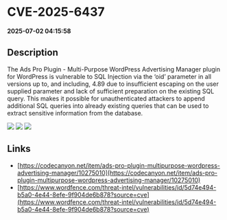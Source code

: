 # CVE-2025-6437

**2025-07-02 04:15:58**

## Description
The Ads Pro Plugin - Multi-Purpose WordPress Advertising Manager plugin for WordPress is vulnerable to SQL Injection via the ‘oid’ parameter in all versions up to, and including, 4.89 due to insufficient escaping on the user supplied parameter and lack of sufficient preparation on the existing SQL query. This makes it possible for unauthenticated attackers to append additional SQL queries into already existing queries that can be used to extract sensitive information from the database.

![](https://img.shields.io/static/v1?label=Score&message=7.5&color=red)
![](https://img.shields.io/static/v1?label=Severity&message=HIGH&color=red)
![](https://img.shields.io/static/v1?label=CWE&message=SQL&color=green)

## Links
- [https://codecanyon.net/item/ads-pro-plugin-multipurpose-wordpress-advertising-manager/10275010](https://codecanyon.net/item/ads-pro-plugin-multipurpose-wordpress-advertising-manager/10275010)
- [https://www.wordfence.com/threat-intel/vulnerabilities/id/5d74e494-b5a0-4e44-8efe-9f904de6b878?source=cve](https://www.wordfence.com/threat-intel/vulnerabilities/id/5d74e494-b5a0-4e44-8efe-9f904de6b878?source=cve)
